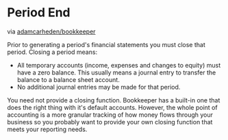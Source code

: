 Period End 
===

via [adamcarheden/bookkeeper](https://github.com/adamcarheden/bookkeeper)

Prior to generating a period's financial statements you must close that period. Closing a period means:

 - All temporary accounts (income, expenses and changes to equity) must have a zero balance. This usually means a journal entry to transfer the balance to a balance sheet account.
 - No additional journal entries may be made for that period.

You need not provide a closing function. Bookkeeper has a built-in one that does the right thing with it's default accounts. However, the whole point of accounting is a more granular tracking of how money flows through your business so you probably want to provide your own closing function that meets your reporting needs.